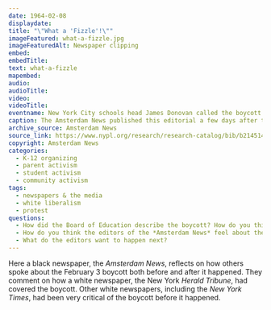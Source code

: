 ```yaml
---
date: 1964-02-08
displaydate: 
title: "\"What a 'Fizzle'!\""
imageFeatured: what-a-fizzle.jpg
imageFeaturedAlt: Newspaper clipping
embed: 
embedTitle: 
text: what-a-fizzle
mapembed: 
audio: 
audioTitle: 
video: 
videoTitle: 
eventname: New York City schools head James Donovan called the boycott "a fizzle."
caption: The Amsterdam News published this editorial a few days after the February 3 boycott.
archive_source: Amsterdam News
source_link: https://www.nypl.org/research/research-catalog/bib/b21451436
copyright: Amsterdam News
categories:
  - K-12 organizing
  - parent activism
  - student activism
  - community activism
tags:
  - newspapers & the media
  - white liberalism
  - protest
questions: 
  - How did the Board of Education describe the boycott? How do you think boycotting students and organizers felt when they heard this? 
  - How do you think the editors of the *Amsterdam News* feel about the boycott? What evidence do you see in the text? 
  - What do the editors want to happen next?
---
```


Here a black newspaper, the *Amsterdam News*, reflects on how others spoke about the February 3 boycott both before and after it happened. They comment on how a white newspaper, the New York *Herald Tribune*, had covered the boycott. Other white newspapers, including the *New York Times*, had been very critical of the boycott before it happened.

